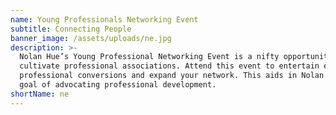 ```yaml
---
name: Young Professionals Networking Event
subtitle: Connecting People
banner_image: /assets/uploads/ne.jpg
description: >-
  Nolan Hue’s Young Professional Networking Event is a nifty opportunity to
  cultivate professional associations. Attend this event to entertain enticing,
  professional conversions and expand your network. This aids in Nolan Hue’s
  goal of advocating professional development.
shortName: ne
---
```


